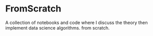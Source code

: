# FromScratch
A collection of notebooks and code where I discuss the theory then implement data science algorithms. from scratch.
